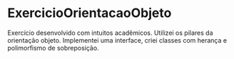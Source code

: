 # ExercicioOrientacaoObjeto
Exercício desenvolvido com intuitos acadêmicos.
Utilizei os pilares da orientação objeto. Implementei uma interface, criei classes com herança e polimorfismo de sobreposição. 
